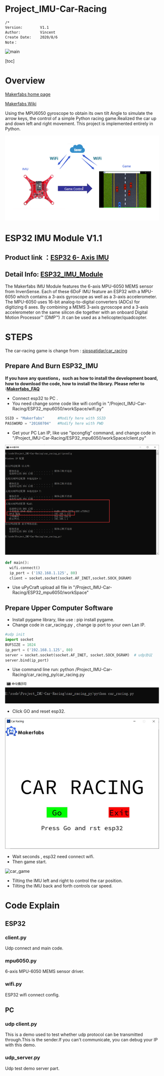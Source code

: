 # Project_IMU-Car-Racing

```
/*
Version:		V1.1
Author:			Vincent
Create Date:	2020/8/6
Note：
```

![main](md_pic/main.gif)



[toc]

# Overview

[Makerfabs home page](https://www.makerfabs.com/)

[Makerfabs Wiki](https://makerfabs.com/wiki/index.php?title=Main_Page)



Using the MPU6050 gyroscope to obtain its own tilt Angle to simulate the arrow keys, the control of a simple Python racing game.Realized the car up and down left and right movement. This project is implemented entirely in Python.

![oversee](md_pic/oversee.png)

# ESP32 IMU Module V1.1

## Product link ：[ESP32 6- Axis IMU](https://www.makerfabs.com/esp32-6-axis-imu.html) 

## Detail Info: [ESP32_IMU_Module](https://github.com/Makerfabs/ESP32_IMU_Module)

The Makerfabs IMU Module features the 6-axis MPU-6050 MEMS sensor from InvenSense. Each of these 6DoF IMU feature an ESP32 with a MPU-6050 which contains a 3-axis gyroscope as well as a 3-axis accelerometer. The MPU-6050 uses 16-bit analog-to-digital converters (ADCs) for digitizing 6 axes. By combining a MEMS 3-axis gyroscope and a 3-axis accelerometer on the same silicon die together with an onboard Digital Motion Processor™ (DMP™) .It can be used as a helicopter/quadcopter.

# STEPS

The car-racing game is change from : [sipspatidar/car_racing](https://github.com/sipspatidar/car_racing)

## Prepare And Burn ESP32_IMU

**If you have any questions，such as how to install the development board, how to download the code, how to install the library. Please refer to :[Makerfabs_FAQ](https://github.com/Makerfabs/Makerfabs_FAQ)**

- Connect esp32 to PC .
- You need change some code like wifi config in "/Project_IMU-Car-Racing/ESP32_mpu6050/workSpace/wifi.py"

```python
SSID = "Makerfabs"      #Modify here with SSID
PASSWORD = "20160704"   #Modify here with PWD
```

- Get your PC Lan IP, like use "ipcongfig" command, and change code in "/Project_IMU-Car-Racing/ESP32_mpu6050/workSpace/client.py"

![ipconfig](md_pic/ipconfig.png)

```python
def main():
  wifi.connect()
  ip_port = ('192.168.1.125', 80)
  client = socket.socket(socket.AF_INET,socket.SOCK_DGRAM)
```



- Use uPyCraft upload all file in "/Project_IMU-Car-Racing/ESP32_mpu6050/workSpace"



## Prepare Upper Computer Software

- Install pygame library, like use : pip install pygame.
- Change code in car_racing.py , change ip port to your own Lan IP.

```python
#udp init
import socket
BUFSIZE = 1024
ip_port = ('192.168.1.125', 80)
server = socket.socket(socket.AF_INET, socket.SOCK_DGRAM)  # udp协议
server.bind(ip_port)
```

- Use command line run: python /Project_IMU-Car-Racing/car_racing_py/car_racing.py

![step1](md_pic/step1.jpg)

- Click GO and reset esp32.

![step2](md_pic/step2.jpg)

- Wait seconds , esp32 need connect wifi.
- Then game start.

![car_game](md_pic/imu_car.gif)

- Tilting the IMU left and right to control the car position.
- Tilting the IMU back and forth controls car speed.

# Code Explain

## ESP32

### client.py

Udp connect and main code.

### mpu6050.py 

6-axis MPU-6050 MEMS sensor driver.

### wifi.py 

ESP32 wifi connect config.

## PC

### udp client.py

This is a demo used to test whether udp protocol can be transmitted through.This is the sender.If you can't communicate, you can debug your IP with this demo.

### udp_server.py

Udp test demo server part.